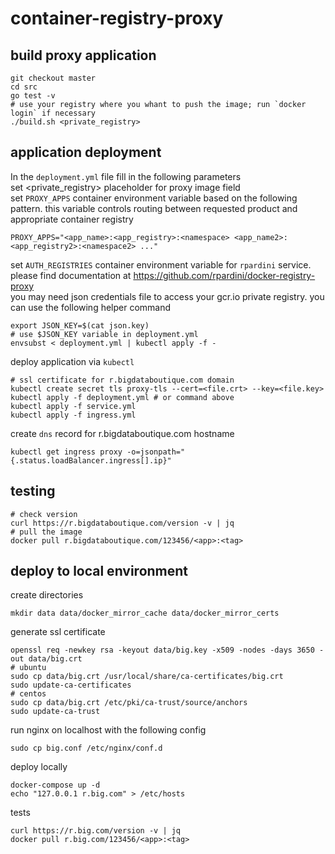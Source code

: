 # container-registry-proxy

## build proxy application
```
git checkout master
cd src
go test -v
# use your registry where you whant to push the image; run `docker login` if necessary
./build.sh <private_registry>
```

## application deployment
In the `deployment.yml` file fill in the following parameters  
set <private_registry> placeholder for proxy image field  
set `PROXY_APPS` container environment variable based on the following pattern. this variable controls 
routing between requested product and appropriate container registry
```
PROXY_APPS="<app_name>:<app_registry>:<namespace> <app_name2>:<app_registry2>:<namespace2> ..."
```
set `AUTH_REGISTRIES` container environment variable for `rpardini` service. 
please find documentation at https://github.com/rpardini/docker-registry-proxy  
you may need json credentials file to access your gcr.io private registry. you can use the following helper command
```
export JSON_KEY=$(cat json.key)
# use $JSON_KEY variable in deployment.yml
envsubst < deployment.yml | kubectl apply -f -
```
deploy application via `kubectl`
```
# ssl certificate for r.bigdataboutique.com domain
kubectl create secret tls proxy-tls --cert=<file.crt> --key=<file.key>
kubectl apply -f deployment.yml # or command above
kubectl apply -f service.yml
kubectl apply -f ingress.yml
```
create `dns` record for r.bigdataboutique.com hostname
```
kubectl get ingress proxy -o=jsonpath="{.status.loadBalancer.ingress[].ip}"
```

## testing
```
# check version
curl https://r.bigdataboutique.com/version -v | jq
# pull the image
docker pull r.bigdataboutique.com/123456/<app>:<tag>
```

## deploy to local environment
create directories
```
mkdir data data/docker_mirror_cache data/docker_mirror_certs
```
generate ssl certificate
```
openssl req -newkey rsa -keyout data/big.key -x509 -nodes -days 3650 -out data/big.crt
# ubuntu
sudo cp data/big.crt /usr/local/share/ca-certificates/big.crt
sudo update-ca-certificates
# centos
sudo cp data/big.crt /etc/pki/ca-trust/source/anchors
sudo update-ca-trust
```
run nginx on localhost with the following config
```
sudo cp big.conf /etc/nginx/conf.d
```
deploy locally
```
docker-compose up -d
echo "127.0.0.1 r.big.com" > /etc/hosts
```
tests
```
curl https://r.big.com/version -v | jq
docker pull r.big.com/123456/<app>:<tag>
```
